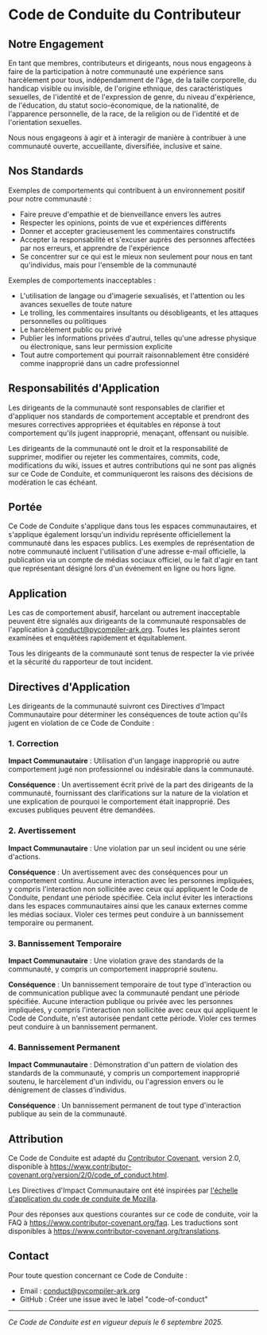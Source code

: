 # Code de Conduite du Contributeur

## Notre Engagement

En tant que membres, contributeurs et dirigeants, nous nous engageons à faire de la participation à notre communauté une expérience sans harcèlement pour tous, indépendamment de l'âge, de la taille corporelle, du handicap visible ou invisible, de l'origine ethnique, des caractéristiques sexuelles, de l'identité et de l'expression de genre, du niveau d'expérience, de l'éducation, du statut socio-économique, de la nationalité, de l'apparence personnelle, de la race, de la religion ou de l'identité et de l'orientation sexuelles.

Nous nous engageons à agir et à interagir de manière à contribuer à une communauté ouverte, accueillante, diversifiée, inclusive et saine.

## Nos Standards

Exemples de comportements qui contribuent à un environnement positif pour notre communauté :

* Faire preuve d'empathie et de bienveillance envers les autres
* Respecter les opinions, points de vue et expériences différents
* Donner et accepter gracieusement les commentaires constructifs
* Accepter la responsabilité et s'excuser auprès des personnes affectées par nos erreurs, et apprendre de l'expérience
* Se concentrer sur ce qui est le mieux non seulement pour nous en tant qu'individus, mais pour l'ensemble de la communauté

Exemples de comportements inacceptables :

* L'utilisation de langage ou d'imagerie sexualisés, et l'attention ou les avances sexuelles de toute nature
* Le trolling, les commentaires insultants ou désobligeants, et les attaques personnelles ou politiques
* Le harcèlement public ou privé
* Publier les informations privées d'autrui, telles qu'une adresse physique ou électronique, sans leur permission explicite
* Tout autre comportement qui pourrait raisonnablement être considéré comme inapproprié dans un cadre professionnel

## Responsabilités d'Application

Les dirigeants de la communauté sont responsables de clarifier et d'appliquer nos standards de comportement acceptable et prendront des mesures correctives appropriées et équitables en réponse à tout comportement qu'ils jugent inapproprié, menaçant, offensant ou nuisible.

Les dirigeants de la communauté ont le droit et la responsabilité de supprimer, modifier ou rejeter les commentaires, commits, code, modifications du wiki, issues et autres contributions qui ne sont pas alignés sur ce Code de Conduite, et communiqueront les raisons des décisions de modération le cas échéant.

## Portée

Ce Code de Conduite s'applique dans tous les espaces communautaires, et s'applique également lorsqu'un individu représente officiellement la communauté dans les espaces publics. Les exemples de représentation de notre communauté incluent l'utilisation d'une adresse e-mail officielle, la publication via un compte de médias sociaux officiel, ou le fait d'agir en tant que représentant désigné lors d'un événement en ligne ou hors ligne.

## Application

Les cas de comportement abusif, harcelant ou autrement inacceptable peuvent être signalés aux dirigeants de la communauté responsables de l'application à conduct@pycompiler-ark.org. Toutes les plaintes seront examinées et enquêtées rapidement et équitablement.

Tous les dirigeants de la communauté sont tenus de respecter la vie privée et la sécurité du rapporteur de tout incident.

## Directives d'Application

Les dirigeants de la communauté suivront ces Directives d'Impact Communautaire pour déterminer les conséquences de toute action qu'ils jugent en violation de ce Code de Conduite :

### 1. Correction

**Impact Communautaire** : Utilisation d'un langage inapproprié ou autre comportement jugé non professionnel ou indésirable dans la communauté.

**Conséquence** : Un avertissement écrit privé de la part des dirigeants de la communauté, fournissant des clarifications sur la nature de la violation et une explication de pourquoi le comportement était inapproprié. Des excuses publiques peuvent être demandées.

### 2. Avertissement

**Impact Communautaire** : Une violation par un seul incident ou une série d'actions.

**Conséquence** : Un avertissement avec des conséquences pour un comportement continu. Aucune interaction avec les personnes impliquées, y compris l'interaction non sollicitée avec ceux qui appliquent le Code de Conduite, pendant une période spécifiée. Cela inclut éviter les interactions dans les espaces communautaires ainsi que les canaux externes comme les médias sociaux. Violer ces termes peut conduire à un bannissement temporaire ou permanent.

### 3. Bannissement Temporaire

**Impact Communautaire** : Une violation grave des standards de la communauté, y compris un comportement inapproprié soutenu.

**Conséquence** : Un bannissement temporaire de tout type d'interaction ou de communication publique avec la communauté pendant une période spécifiée. Aucune interaction publique ou privée avec les personnes impliquées, y compris l'interaction non sollicitée avec ceux qui appliquent le Code de Conduite, n'est autorisée pendant cette période. Violer ces termes peut conduire à un bannissement permanent.

### 4. Bannissement Permanent

**Impact Communautaire** : Démonstration d'un pattern de violation des standards de la communauté, y compris un comportement inapproprié soutenu, le harcèlement d'un individu, ou l'agression envers ou le dénigrement de classes d'individus.

**Conséquence** : Un bannissement permanent de tout type d'interaction publique au sein de la communauté.

## Attribution

Ce Code de Conduite est adapté du [Contributor Covenant][homepage], version 2.0, disponible à https://www.contributor-covenant.org/version/2/0/code_of_conduct.html.

Les Directives d'Impact Communautaire ont été inspirées par [l'échelle d'application du code de conduite de Mozilla](https://github.com/mozilla/diversity).

[homepage]: https://www.contributor-covenant.org

Pour des réponses aux questions courantes sur ce code de conduite, voir la FAQ à https://www.contributor-covenant.org/faq. Les traductions sont disponibles à https://www.contributor-covenant.org/translations.

## Contact

Pour toute question concernant ce Code de Conduite :
- Email : conduct@pycompiler-ark.org
- GitHub : Créer une issue avec le label "code-of-conduct"

---

*Ce Code de Conduite est en vigueur depuis le 6 septembre 2025.*
